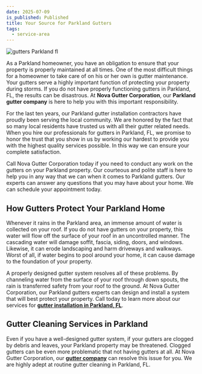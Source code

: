 ```yaml
---
date: 2025-07-09
is_published: Published
title: Your Source for Parkland Gutters
tags:
  - service-area
---
```

![gutters Parkland fl](https://www.novagutter.com/images/pages/gutters-parkland-fl.jpg)

As a Parkland homeowner, you have an obligation to ensure that your property is properly maintained at all times. One of the most difficult things for a homeowner to take care of on his or her own is gutter maintenance. Your gutters serve a highly important function of protecting your property during storms. If you do not have properly functioning gutters in Parkland, FL, the results can be disastrous. At **Nova Gutter Corporation**, our **Parkland gutter company** is here to help you with this important responsibility.

For the last ten years, our Parkland gutter installation contractors have proudly been serving the local community. We are honored by the fact that so many local residents have trusted us with all their gutter related needs. When you hire our professionals for gutters in Parkland, FL, we promise to honor the trust that you show in us by working our hardest to provide you with the highest quality services possible. In this way we can ensure your complete satisfaction.

Call Nova Gutter Corporation today if you need to conduct any work on the gutters on your Parkland property. Our courteous and polite staff is here to help you in any way that we can when it comes to Parkland gutters. Our experts can answer any questions that you may have about your home. We can schedule your appointment today.

## How Gutters Protect Your Parkland Home

Whenever it rains in the Parkland area, an immense amount of water is collected on your roof. If you do not have gutters on your property, this water will flow off the surface of your roof in an uncontrolled manner. The cascading water will damage soffit, fascia, siding, doors, and windows. Likewise, it can erode landscaping and harm driveways and walkways. Worst of all, if water begins to pool around your home, it can cause damage to the foundation of your property.

A properly designed gutter system resolves all of these problems. By channeling water from the surface of your roof through down spouts, the rain is transferred safety from your roof to the ground. At Nova Gutter Corporation, our Parkland gutters experts can design and install a system that will best protect your property. Call today to learn more about our services for [**gutter installation in Parkland, FL**](https://www.novagutter.com/gutter-installation-boca-raton-fl.php).

## Gutter Cleaning Services in Parkland

Even if you have a well-designed gutter system, if your gutters are clogged by debris and leaves, your Parkland property may be threatened. Clogged gutters can be even more problematic that not having gutters at all. At Nova Gutter Corporation, our [**gutter company**](https://www.novagutter.com/) can resolve this issue for you. We are highly adept at routine gutter cleaning in Parkland, FL.
